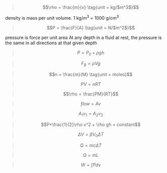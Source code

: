 > $$\rho = \frac{m}{v} \tag{unit = kg/$m^3$}$$

density is mass per unit volume. 1 kg/$m^3$ = 1000 g/$cm ^3$

> $$P = \frac{F}{A} \tag{unit = N/$m^2$}$$

pressure is force per unit area
At any depth in a fluid at rest, the pressure is the same in all directions at that given depth

> $$P = P_0 + \rho gh$$

> $$F_B = \rho V g$$

> $$n = \frac{m}{M} \tag{unit = moles}$$

> $$PV = nRT$$

> $$\rho = \frac{PM}{RT}$$

> $$flow = Av$$

> $$A_1v_1 = A_2v_2$$

> $$P+\frac{1}{2}\rho v^2 + \rho gh = constant$$

> $$ΔV = βV_0 ΔT $$

> $$Q = mc ΔT$$

> $$Q = mL$$

> $$W = \int_{}{}Pdv$$